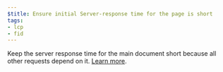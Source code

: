 ```yaml
---
$title: Ensure initial Server-response time for the page is short
tags:
- lcp
- fid
---
```

Keep the server response time for the main document short because all other
requests depend on it. [Learn more](https://web.dev/time-to-first-byte/).
